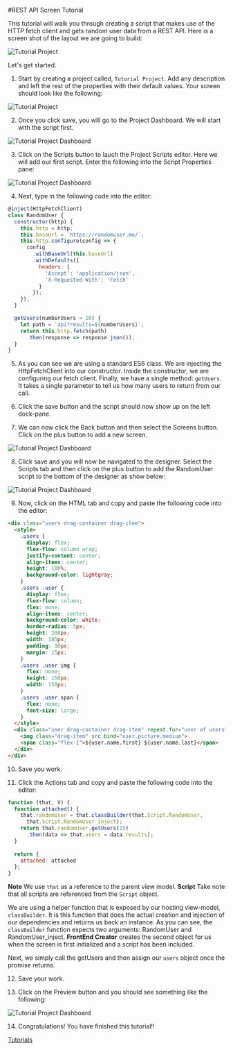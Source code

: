 #REST API Screen Tutorial

This tutorial will walk you through creating a script that makes use of the HTTP fetch client and gets random user data from a REST API. Here is a screen shot of the layout we are going to build:

![Tutorial Project](images/tutorials/tutorial-randomuser-designer.png)

Let's get started.

1. Start by creating a project called, `Tutorial Project`. Add any description and left the rest of the properties with their default values. Your screen should look like the following:

  ![Tutorial Project](images/tutorials/tutorial-project.png)

2. Once you click save, you will go to the Project Dashboard. We will start with the script first.

  ![Tutorial Project Dashboard](images/tutorials/tutorial-project-dashboard.png)

3. Click on the Scripts button to lauch the Project Scripts editor. Here we will add our first script. Enter the following into the Script Properties pane:

  ![Tutorial Project Dashboard](images/tutorials/tutorial-randomuser-script.png)

4. Next, type in the following code into the editor:
  ```javascript
  @inject(HttpFetchClient)
  class RandomUser {
    constructor(http) {
      this.http = http;
      this.baseUrl = `https://randomuser.me/`;
      this.http.configure(config => {
        config
          .withBaseUrl(this.baseUrl)
          .withDefaults({
            headers: {
              'Accept': 'application/json',
              'X-Requested-With': 'Fetch'
            }
          });
      });
    }

    getUsers(numberUsers = 10) {
      let path = `api?results=${numberUsers}`;
      return this.http.fetch(path)
        .then(response => response.json());
    }
  }
  ```

5. As you can see we are using a standard ES6 class. We are injecting the HttpFetchClient into our constructor. Inside the constructor, we are configuring our fetch client. Finally, we have a single method: `getUsers`. It takes a single parameter to tell us how many users to return from our call.

6. Click the save button and the script should now show up on the left dock-pane.

7. We can now click the Back button and then select the Screens button. Click on the plus button to add a new screen.

  ![Tutorial Project Dashboard](images/tutorials/tutorial-randomusers-properties.png)

8. Click save and you will now be navigated to the designer. Select the Scripts tab and then click on the plus button to add the RandomUser script to the bottom of the designer as show below:

  ![Tutorial Project Dashboard](images/tutorials/tutorial-randomusers-add-script.png)

9. Now, click on the HTML tab and copy and paste the following code into the editor:

  ```html
  <div class="users drag-container drag-item">
    <style>
      .users {
        display: flex;
        flex-flow: column wrap;
        justify-content: center;
        align-items: center;
        height: 100%;
        background-color: lightgray;
      }
      .users .user {
        display: flex;
        flex-flow: column;
        flex: none;      
        align-items: center;
        background-color: white;
        border-radius: 5px;
        height: 200px;
        width: 185px;
        padding: 10px;
        margin: 15px;
      }
      .users .user img {
        flex: none;
        height: 150px;
        width: 150px;
      }
      .users .user span {
        flex: none;
        font-size: large;
      }
    </style>
    <div class="user drag-container drag-item" repeat.for="user of users">
      <img class="drag-item" src.bind="user.picture.medium">
      <span class="flex-1">${user.name.first} ${user.name.last}</span>
    </div>
  </div>
  ```

10. Save you work.

11. Click the Actions tab and copy and paste the following code into the editor:
  ```javascript
  function (that, V) {
    function attached() {
      that.randomUser = that.classBuilder(that.Script.RandomUser,
        that.Script.RandomUser_inject);
      return that.randomUser.getUsers(15)
        .then(data => that.users = data.results);
    }
    
    return {
      attached: attached
    };
  }
  ```
  **Note** We use `that` as a reference to the parent view model.
  **Script** Take note that all scripts are referenced from the `Script` object.

  We are using a helper function that is exposed by our hosting view-model, `classBuilder`. It is this function that does the actual creation and injection of our dependencies and returns us back an instance. As you can see, the `classBuilder` function expects two arguments: RandomUser and RandomUser_inject. **FrontEnd Creator** creates the second object for us when the screen is first initialized and a script has been included.

  Next, we simply call the getUsers and then assign our `users` object once the promise returns.

12. Save your work.

13. Click on the Preview button and you should see something like the following:

  ![Tutorial Project Dashboard](images/tutorials/tutorial-randomusers-preview.png)

14. Congratulations! You have finished this tutorial!!

[ Tutorials ](tutorials/tutorials)

